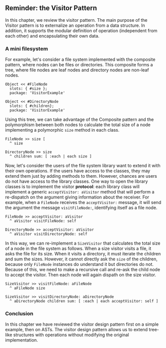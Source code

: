 ## Reminder: the Visitor Pattern 

In this chapter, we review the visitor pattern.
The main purpose of the Visitor pattern is to externalize an operation from a data structure.
In addition, it supports the modular definition of operation (independent from each other) and encapsulating their own data.


### A mini filesystem


For example, let's consider a file system implemented with the composite pattern, where nodes can be files or directories.
This composite forms a tree, where file nodes are leaf nodes and directory nodes are non-leaf nodes.

```language=smalltalk
Object << #FileNode
  slots: { #size };
  package: 'VisitorExample'
```


```language=smalltalk
Object << #DirectoryNode
  slots: { #children};
  package: 'VisitorExample'
```


Using this tree, we can take advantage of the Composite pattern and the polymorphism between both nodes to calculate the total size of a node implementing a polymorphic `size` method in each class.

```language=smalltalk
FileNode >> size [
  ^ size

DirectoryNode >> size
  ^ children sum: [ :each | each size ]
```


Now, let's consider the users of the file system library want to extend it with their own operations.
If the users have access to the classes, they may extend them just by adding methods to them.
However, chances are users do not have access to the library classes.
One way to open the library classes is to implement the visitor **protocol**: each library class will implement a generic `acceptVisitor: aVisitor`  method that will perform a re-dispatch on the argument giving information about the receiver.
For example, when a `FileNode` receives the `acceptVisitor:` message, it will send the argument the message `visitFileNode:`, identifying itself as a file node.

```language=smalltalk
FileNode >> acceptVisitor: aVisitor
  ^ aVisitor visitFileNode: self

DirectoryNode >> acceptVisitor: aVisitor
  ^ aVisitor visitDirectoryNode: self
```


In this way, we can re-implement a `SizeVisitor` that calculates the total size of a node in the file system as follows.
When a size visitor visits a file, it asks the file for its size.
When it visits a directory, it must iterate the children and sum the sizes.
However, it cannot directly ask the `size` of the children, because only `FileNode` instances do understand it but directories do not. Because of this, we need to make a recursive call and re-ask the child node to accept the visitor.
Then each node will again dispath on the size visitor.


```language=smalltalk
SizeVisitor >> visitFileNode: aFileNode
  ^ aFileNode size

SizeVisitor >> visitDirectoryNode: aDirectoryNode
  ^ aDirectoryNode children sum: [ :each | each acceptVisitor: self ]
```

### Conclusion

In this chapter we have reviewed the visitor design pattern first on a simple example, then on ASTs.
The visitor design pattern allows us to extend tree-like structures with operations without modifying the original implementation. 